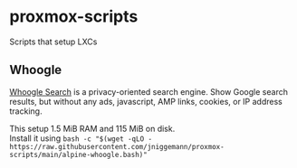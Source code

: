 # proxmox-scripts
Scripts that setup LXCs

## Whoogle
[Whoogle Search](https://github.com/benbusby/whoogle-search) is a privacy-oriented search engine. Show Google search results, but without any ads, javascript, AMP links, cookies, or IP address tracking.

This setup 1.5 MiB RAM and 115 MiB on disk.  
Install it using `bash -c "$(wget -qLO - https://raw.githubusercontent.com/jniggemann/proxmox-scripts/main/alpine-whoogle.bash)"`
